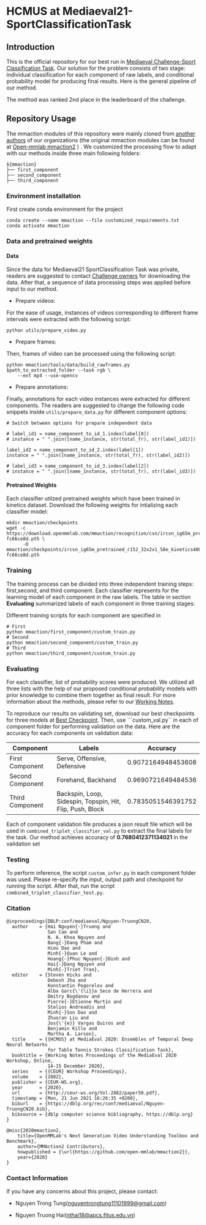 # HCMUS at Mediaeval21-SportClassificationTask
## Introduction
This is the official repository for our best run in [Mediaeval Challenge-Sport Classification Task](https://multimediaeval.github.io/editions/2021/tasks/sportsvideo/).
Our solution for the problem consists of two stage: individual classification for each component of raw labels, and conditional probability model for producing final results.
Here is the general pipeline of our method.

The method was ranked 2nd place in the leaderboard of the challenge.

## Repository Usage

The mmaction modules of this repository were mainly cloned from [another authors](https://github.com/itruonghai/mmaction2) of our organizations (the original mmaction modules can be
found at [Open-mmlab mmaction2](https://github.com/open-mmlab/mmaction2) )
. We customized the processing flow to adapt with our methods inside three main following folders:
```
${mmaction}
├── first_component
├── second_component
├── third_component
```
### Environment installation

First create conda environment for the project
```
conda create --name mmaction --file customized_requirements.txt
conda activate mmaction
```

### Data and pretrained weights

#### Data

Since the data for Mediaeval21 SportClassification Task was private, readers are suggested to contact [Challenge owners](https://multimediaeval.github.io/editions/2021/tasks/sportsvideo/)
for downloading the data. After that, a sequence of data processing steps was applied before input to our method.

+ Prepare videos:

For the ease of usage, instances of videos corresponding to different frame intervals were extracted with the following script:

```
python utils/prepare_video.py
```

+ Prepare frames:

Then, frames of video can be processed using the following script:
```
python mmaction/tools/data/build_rawframes.py $path_to_extracted_folder --task rgb \
    --ext mp4 --use-opencv
```

+ Prepare annotations:

Finally, annotations for each video instances were extracted for different components. The readers are suggested to change the following code snippets
inside ```utils/prepare_data.py``` for different component options:

```
# Switch between options for prepare independent data

# label_id1 = name_component_to_id_1.index(label[0])
# instance = " ".join([name_instance, str(total_fr), str(label_id1)])

label_id2 = name_component_to_id_2.index(label[1])
instance = " ".join([name_instance, str(total_fr), str(label_id2)])

# label_id3 = name_component_to_id_3.index(label[2])
# instance = " ".join([name_instance, str(total_fr), str(label_id3)])
```

#### Pretrained Weights
Each classifier utilzed pretrained weights which have been trained in kinetics dataset. Download the following weights for intializing each classifier model:
```
mkdir mmaction/checkpoints
wget -c https://download.openmmlab.com/mmaction/recognition/csn/ircsn_ig65m_pretrained_r152_32x2x1_58e_kinetics400_rgb/ircsn_ig65m_pretrained_r152_32x2x1_58e_kinetics400_rgb_20200803-fc66ce8d.pth \
      -O mmaction/checkpoints/ircsn_ig65m_pretrained_r152_32x2x1_58e_kinetics400_rgb_20200803-fc66ce8d.pth
```

### Training

The training process can be divided into three independent training steps: first,second, and third component. Each classifier represents for the learning model
of each component in the raw labels. The table in section **Evaluating** summarized labels of each component in three training stages:

Different training scripts for each component are specified in 
```
# First
python mmaction/first_component/custom_train.py
# Second
python mmaction/second_component/custom_train.py
# Third
python mmaction/third_component/custom_train.py
```

### Evaluating
For each classifier, list of probability scores were produced. We utilized all three lists with the help of our proposed conditional probability models with prior knowledge
to combine them together as final result. For more information about the methods, please refer to our [Working Notes]().

To reproduce our results on validating set, download our best checkpoints for three models at [Best Checkpoint](https://drive.google.com/drive/folders/1bnOK-6rRGch-nic4Qy92OAbsPGmQFzIi?usp=sharing).
Then, use ```custom_val.py`` in each of component folder for performing validation on the data. Here are the accuracy for each components on validation data:

| Component               | Labels | Accuracy |
|--------------------|------|------|
| First Component     | Serve, Offensive, Defensive | 0.9072164948453608 |
| Second Component    | Forehand, Backhand | 0.9690721649484536 |
| Third Component    | Backspin, Loop, Sidespin, Topspin, Hit, Flip, Push, Block| 0.7835051546391752 |

Each of component validation file produces a json result file which will be used in ```combined_triplet_classifier_val.py``` to extract the final labels for the task.
Our method achieves accuracy of **0.7680412371134021** in the validation set



### Testing

To perform inference, the script ```custom_infer.py``` in each component folder was used. Please re-specify the input, output path and checkpoint for running the script. After that,
run the script ```combined_triplet_classifier_test.py```.


### Citation
```
@inproceedings{DBLP:conf/mediaeval/Nguyen-TruongCN20,
  author    = {Hai Nguyen{-}Truong and
               San Cao and
               N. A. Khoa Nguyen and
               Bang{-}Dang Pham and
               Hieu Dao and
               Minh{-}Quan Le and
               Hoang{-}Phuc Nguyen{-}Dinh and
               Hai{-}Dang Nguyen and
               Minh{-}Triet Tran},
  editor    = {Steven Hicks and
               Debesh Jha and
               Konstantin Pogorelov and
               Alba Garc{\'{\i}}a Seco de Herrera and
               Dmitry Bogdanov and
               Pierre{-}Etienne Martin and
               Stelios Andreadis and
               Minh{-}Son Dao and
               Zhuoran Liu and
               Jos{\'{e}} Vargas Quiros and
               Benjamin Kille and
               Martha A. Larson},
  title     = {{HCMUS} at MediaEval 2020: Ensembles of Temporal Deep Neural Networks
               for Table Tennis Strokes Classification Task},
  booktitle = {Working Notes Proceedings of the MediaEval 2020 Workshop, Online,
               14-15 December 2020},
  series    = {{CEUR} Workshop Proceedings},
  volume    = {2882},
  publisher = {CEUR-WS.org},
  year      = {2020},
  url       = {http://ceur-ws.org/Vol-2882/paper50.pdf},
  timestamp = {Mon, 21 Jun 2021 16:26:35 +0200},
  biburl    = {https://dblp.org/rec/conf/mediaeval/Nguyen-TruongCN20.bib},
  bibsource = {dblp computer science bibliography, https://dblp.org}
}

@misc{2020mmaction2,
    title={OpenMMLab's Next Generation Video Understanding Toolbox and Benchmark},
    author={MMAction2 Contributors},
    howpublished = {\url{https://github.com/open-mmlab/mmaction2}},
    year={2020}
}
```

### Contact Information

If you have any concerns about this project, please contact:

+ Nguyen Trong Tung(nguyentrongtung11101999@gmail.com)

+ Nguyen Truong Hai(nthai18@apcs.fitus.edu.vn)

